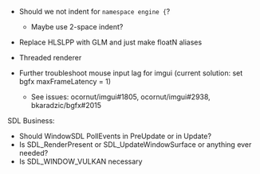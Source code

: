 - Should we not indent for `namespace engine {`?
    - Maybe use 2-space indent?
- Replace HLSLPP with GLM and just make floatN aliases

- Threaded renderer
- Further troubleshoot mouse input lag for imgui (current solution: set bgfx maxFrameLatency = 1)
    - See issues: ocornut/imgui#1805, ocornut/imgui#2938, bkaradzic/bgfx#2015

SDL Business:
- Should WindowSDL PollEvents in PreUpdate or in Update?
- Is SDL_RenderPresent or SDL_UpdateWindowSurface or anything ever needed?
- Is SDL_WINDOW_VULKAN necessary
